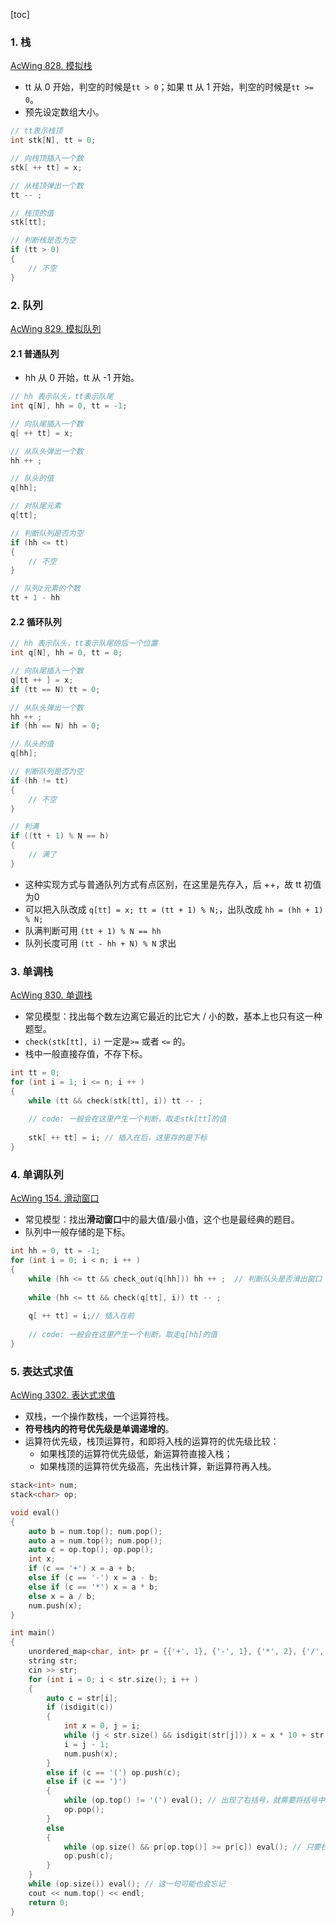 [toc]

### 1. 栈

[AcWing 828. 模拟栈](https://www.acwing.com/problem/content/830/)

+ tt 从 0 开始，判空的时候是`tt > 0`；如果 tt 从 1 开始，判空的时候是`tt >= 0`。
+ 预先设定数组大小。

```cpp
// tt表示栈顶
int stk[N], tt = 0;

// 向栈顶插入一个数
stk[ ++ tt] = x;

// 从栈顶弹出一个数
tt -- ;

// 栈顶的值
stk[tt];

// 判断栈是否为空
if (tt > 0) 
{
	// 不空
}
```



### 2. 队列 

[AcWing 829. 模拟队列](https://www.acwing.com/problem/content/831/)

#### 2.1 普通队列

+ hh 从 0 开始，tt 从 -1 开始。

```cpp
// hh 表示队头，tt表示队尾
int q[N], hh = 0, tt = -1;

// 向队尾插入一个数
q[ ++ tt] = x;

// 从队头弹出一个数
hh ++ ;

// 队头的值
q[hh];

// 对队尾元素
q[tt];

// 判断队列是否为空
if (hh <= tt)
{
	// 不空
}

// 队列z元素的个数
tt + 1 - hh
```

#### 2.2 循环队列

```cpp
// hh 表示队头，tt表示队尾的后一个位置
int q[N], hh = 0, tt = 0;

// 向队尾插入一个数
q[tt ++ ] = x;
if (tt == N) tt = 0;

// 从队头弹出一个数
hh ++ ;
if (hh == N) hh = 0;

// 队头的值
q[hh];

// 判断队列是否为空
if (hh != tt)
{
	// 不空
}

// 判满
if ((tt + 1) % N == h)
{
    // 满了
}
```

+ 这种实现方式与普通队列方式有点区别，在这里是先存入，后 ++，故 tt 初值为0
+ 可以把入队改成 `q[tt] = x; tt = (tt + 1) % N;`，出队改成 `hh = (hh + 1) % N;`
+ 队满判断可用 `(tt + 1) % N == hh`
+ 队列长度可用 `(tt - hh + N) % N` 求出



### 3. 单调栈 

[AcWing 830. 单调栈](https://www.acwing.com/problem/content/832/)

+ 常见模型：找出每个数左边离它最近的比它大 / 小的数，基本上也只有这一种题型。
+ `check(stk[tt], i)` 一定是`>=` 或者 `<=` 的。
+ 栈中一般直接存值，不存下标。

```cpp
int tt = 0;
for (int i = 1; i <= n; i ++ )
{
    while (tt && check(stk[tt], i)) tt -- ;
    
    // code: 一般会在这里产生一个判断，取走stk[tt]的值
    
    stk[ ++ tt] = i; // 插入在后，这里存的是下标
}
```



### 4. 单调队列 

[AcWing 154. 滑动窗口](https://www.acwing.com/problem/content/156/)

+ 常见模型：找出**滑动窗口**中的最大值/最小值，这个也是最经典的题目。
+ 队列中一般存储的是下标。

```cpp
int hh = 0, tt = -1;
for (int i = 0; i < n; i ++ )
{
    while (hh <= tt && check_out(q[hh])) hh ++ ;  // 判断队头是否滑出窗口
    
    while (hh <= tt && check(q[tt], i)) tt -- ;
    
    q[ ++ tt] = i;// 插入在前
    
    // code: 一般会在这里产生一个判断，取走q[hh]的值
}
```



### 5. 表达式求值

[AcWing 3302. 表达式求值](https://www.acwing.com/problem/content/3305/)

+ 双栈，一个操作数栈，一个运算符栈。
+ **符号栈内的符号优先级是单调递增的**。
+ 运算符优先级，栈顶运算符，和即将入栈的运算符的优先级比较：
  + 如果栈顶的运算符优先级低，新运算符直接入栈；
  + 如果栈顶的运算符优先级高，先出栈计算，新运算符再入栈。


```cpp
stack<int> num;
stack<char> op;

void eval()
{
    auto b = num.top(); num.pop();
    auto a = num.top(); num.pop();
    auto c = op.top(); op.pop();
    int x;
    if (c == '+') x = a + b;
    else if (c == '-') x = a - b;
    else if (c == '*') x = a * b;
    else x = a / b;
    num.push(x);
}

int main()
{
    unordered_map<char, int> pr = {{'+', 1}, {'-', 1}, {'*', 2}, {'/', 2}};
    string str;
    cin >> str;
    for (int i = 0; i < str.size(); i ++ )
    {
        auto c = str[i];
        if (isdigit(c))
        {
            int x = 0, j = i;
            while (j < str.size() && isdigit(str[j])) x = x * 10 + str[j ++ ] - '0';
            i = j - 1;
            num.push(x);
        }
        else if (c == '(') op.push(c);
        else if (c == ')')
        {
            while (op.top() != '(') eval(); // 出现了右括号，就需要将括号中的所有计算完
            op.pop();
        }
        else
        {
            while (op.size() && pr[op.top()] >= pr[c]) eval(); // 只要栈顶符号的优先级高于当前优先级，就要使用栈顶的符号运算。 易错点：op.size()会忘；while 会写成 if；是 >= ，不是 >
            op.push(c);
        }
    }
    while (op.size()) eval(); // 这一句可能也会忘记
    cout << num.top() << endl;
    return 0;
}
```